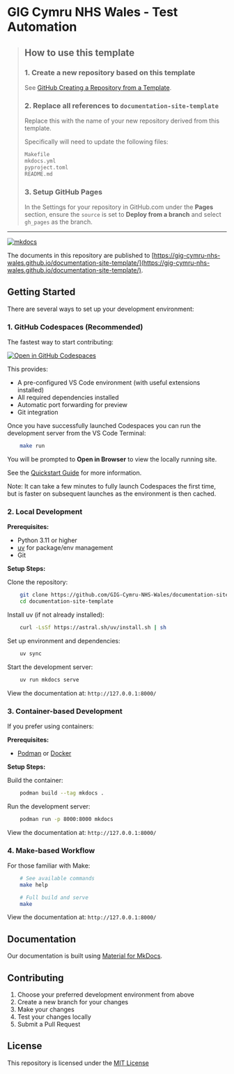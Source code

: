 # GIG Cymru NHS Wales - Test Automation

> ## How to use this template
>
> ### 1. Create a new repository based on this template
>
> See [GitHub Creating a Repository from a Template](https://docs.github.com/en/repositories/creating-and-managing-repositories/creating-a-repository-from-a-template).
>
> ### 2. Replace all references to `documentation-site-template`
>
> Replace this with the name of your new repository derived from this template.
>
> Specifically will need to update the following files:
>
> ```sh
> Makefile
> mkdocs.yml
> pyproject.toml
> README.md
> ```
>
> ### 3. Setup GitHub Pages
>
> In the Settings for your repository in GitHub.com under the **Pages**
section, ensure the `source` is set to **Deploy from a branch** and select
`gh_pages` as the branch.
>

---

[![mkdocs](https://github.com/GIG-Cymru-NHS-Wales/documentation-site-template/actions/workflows/publish.yml/badge.svg)](https://github.com/GIG-Cymru-NHS-Wales/documentation-site-template/actions/workflows/publish.yml)

The documents in this repository are published to [https://gig-cymru-nhs-wales.github.io/documentation-site-template/](https://gig-cymru-nhs-wales.github.io/documentation-site-template/).

## Getting Started

There are several ways to set up your development environment:

### 1. GitHub Codespaces (Recommended)

The fastest way to start contributing:

[![Open in GitHub Codespaces](https://github.com/codespaces/badge.svg)](https://codespaces.new/GIG-Cymru-NHS-Wales/documentation-site-template?quickstart=1)

This provides:

* A pre-configured VS Code environment (with useful extensions installed)
* All required dependencies installed
* Automatic port forwarding for preview
* Git integration

Once you have successfully launched Codespaces you can run the
development server from the VS Code Terminal:

```bash
    make run
```

You will be prompted to **Open in Browser** to view the locally running site.

See the [Quickstart Guide](http://docs.github.com/en/codespaces/quickstart) for
more information.

Note: It can take a few minutes to fully launch Codespaces the first time, but
is faster on subsequent launches as the environment is then cached.

### 2. Local Development

**Prerequisites:**

* Python 3.11 or higher
* [uv](https://github.com/astral-sh/uv) for package/env management
* Git

**Setup Steps:**

Clone the repository:

```bash
    git clone https://github.com/GIG-Cymru-NHS-Wales/documentation-site-template.git
    cd documentation-site-template
```

Install uv (if not already installed):

```bash
    curl -LsSf https://astral.sh/uv/install.sh | sh
```

Set up environment and dependencies:

```bash
    uv sync
```

Start the development server:

```bash
    uv run mkdocs serve
```

View the documentation at: ``http://127.0.0.1:8000/``

### 3. Container-based Development

If you prefer using containers:

**Prerequisites:**

* [Podman](https://podman.io/) or [Docker](https://www.docker.com/)

**Setup Steps:**

Build the container:

```bash
    podman build --tag mkdocs .
```

Run the development server:

```bash
    podman run -p 8000:8000 mkdocs
```

View the documentation at: ``http://127.0.0.1:8000/``

### 4. Make-based Workflow

For those familiar with Make:

```bash
    # See available commands
    make help

    # Full build and serve
    make
```

View the documentation at: ``http://127.0.0.1:8000/``

## Documentation

Our documentation is built using [Material for MkDocs](https://squidfunk.github.io/mkdocs-material/).

## Contributing

1. Choose your preferred development environment from above
2. Create a new branch for your changes
3. Make your changes
4. Test your changes locally
5. Submit a Pull Request

## License

This repository is licensed under the [MIT License](LICENSE)
